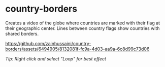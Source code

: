 # country-borders

Creates a video of the globe where countries are marked with their flag at their geographic center. Lines between country flags show countries with shared borders.

https://github.com/zainhussaini/country-borders/assets/6494905/8132081f-fc9a-4d03-aa9a-6c8d99c73d06

_Tip: Right click and select "Loop" for best effect_
